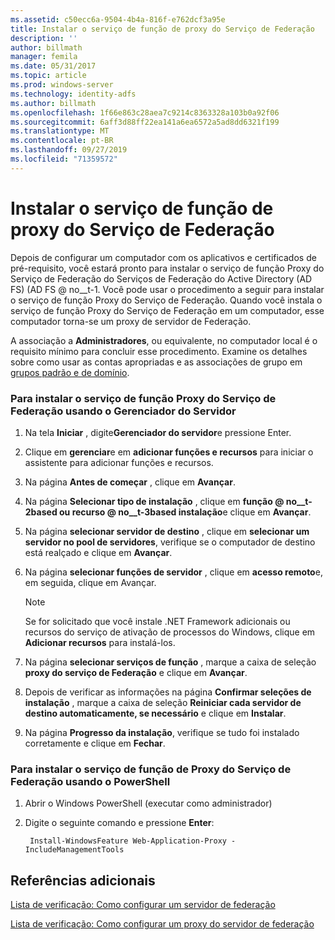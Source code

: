 ```yaml
---
ms.assetid: c50ecc6a-9504-4b4a-816f-e762dcf3a95e
title: Instalar o serviço de função de proxy do Serviço de Federação
description: ''
author: billmath
manager: femila
ms.date: 05/31/2017
ms.topic: article
ms.prod: windows-server
ms.technology: identity-adfs
ms.author: billmath
ms.openlocfilehash: 1f66e863c28aea7c9214c8363328a103b0a92f06
ms.sourcegitcommit: 6aff3d88ff22ea141a6ea6572a5ad8dd6321f199
ms.translationtype: MT
ms.contentlocale: pt-BR
ms.lasthandoff: 09/27/2019
ms.locfileid: "71359572"
---
```

# <a name="install-the-federation-service-proxy-role-service"></a>Instalar o serviço de função de proxy do Serviço de Federação

Depois de configurar um computador com os aplicativos e certificados de pré-requisito, você estará pronto para instalar o serviço de função Proxy do Serviço de Federação do Serviços de Federação do Active Directory (AD FS) \(AD FS @ no__t-1. Você pode usar o procedimento a seguir para instalar o serviço de função Proxy do Serviço de Federação. Quando você instala o serviço de função Proxy do Serviço de Federação em um computador, esse computador torna-se um proxy de servidor de Federação.  
  
A associação a **Administradores**, ou equivalente, no computador local é o requisito mínimo para concluir esse procedimento.  Examine os detalhes sobre como usar as contas apropriadas e as associações de grupo em [grupos padrão e de domínio](https://go.microsoft.com/fwlink/?LinkId=83477).   
  
### <a name="to-install-the-federation-service-proxy-role-service-using-the-server-manager"></a>Para instalar o serviço de função Proxy do Serviço de Federação usando o Gerenciador do Servidor
  
1.  Na tela **Iniciar** , digite**Gerenciador do servidor**e pressione Enter.  
  
2.  Clique em **gerenciar**e em **adicionar funções e recursos** para iniciar o assistente para adicionar funções e recursos.  
  
3.  Na página **Antes de começar** , clique em **Avançar**.  
  
4.  Na página **Selecionar tipo de instalação** , clique em **função @ no__t-2based ou recurso @ no__t-3based instalação**e clique em **Avançar**.  
  
5.  Na página **selecionar servidor de destino** , clique em **selecionar um servidor no pool de servidores**, verifique se o computador de destino está realçado e clique em **Avançar**.  
  
6.  Na página **selecionar funções de servidor** , clique em **acesso remoto**e, em seguida, clique em Avançar.  
  
    > [!NOTE]  
    > Se for solicitado que você instale .NET Framework adicionais ou recursos do serviço de ativação de processos do Windows, clique em **Adicionar recursos** para instalá-los.  
  
7. Na página **selecionar serviços de função** , marque a caixa de seleção **proxy do serviço de Federação** e clique em **Avançar**.  

8. Depois de verificar as informações na página **Confirmar seleções de instalação** , marque a caixa de seleção **Reiniciar cada servidor de destino automaticamente, se necessário** e clique em **Instalar**.  
  
13. Na página **Progresso da instalação**, verifique se tudo foi instalado corretamente e clique em **Fechar**.  

### <a name="to-install-the-federation-service-proxy-role-service-using-powershell"></a>Para instalar o serviço de função de Proxy do Serviço de Federação usando o PowerShell

1. Abrir o Windows PowerShell (executar como administrador)

2. Digite o seguinte comando e pressione **Enter**:

        Install-WindowsFeature Web-Application-Proxy -IncludeManagementTools



  
## <a name="additional-references"></a>Referências adicionais  
[Lista de verificação: Como configurar um servidor de federação](Checklist--Setting-Up-a-Federation-Server.md)  
  
[Lista de verificação: Como configurar um proxy do servidor de federação](Checklist--Setting-Up-a-Federation-Server-Proxy.md)  
  

